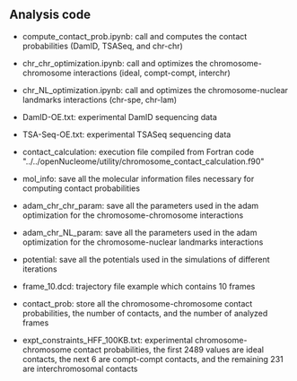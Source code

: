 ## Analysis code

- compute_contact_prob.ipynb: call and computes the contact probabilities (DamID, TSASeq, and chr-chr)

- chr_chr_optimization.ipynb: call and optimizes the chromosome-chromosome interactions (ideal, compt-compt, interchr)

- chr_NL_optimization.ipynb: call and optimizes the chromosome-nuclear landmarks interactions (chr-spe, chr-lam)

- DamID-OE.txt: experimental DamID sequencing data

- TSA-Seq-OE.txt: experimental TSASeq sequencing data

- contact_calculation: execution file compiled from Fortran code "../../openNucleome/utility/chromosome_contact_calculation.f90"

- mol_info: save all the molecular information files necessary for computing contact probabilities

- adam_chr_chr_param: save all the parameters used in the adam optimization for the chromosome-chromosome interactions

- adam_chr_NL_param: save all the parameters used in the adam optimization for the chromosome-nuclear landmarks interactions

- potential: save all the potentials used in the simulations of different iterations

- frame_10.dcd: trajectory file example which contains 10 frames

- contact_prob: store all the chromosome-chromosome contact probabilities, the number of contacts, and the number of analyzed frames

- expt_constraints_HFF_100KB.txt: experimental chromosome-chromosome contact probabilities, the first 2489 values are ideal contacts, the next 6 are compt-compt contacts, and the remaining 231 are interchromosomal contacts
